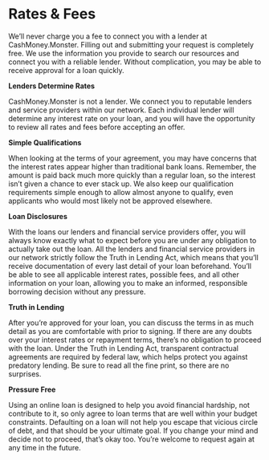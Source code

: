 # Rates & Fees

We’ll never charge you a fee to connect you with a lender at CashMoney.Monster. Filling out and submitting your request is completely free. We use the information you provide to search our resources and connect you with a reliable lender. Without complication, you may be able to receive approval for a loan quickly.

**Lenders Determine Rates**

CashMoney.Monster is not a lender. We connect you to reputable lenders and service providers within our network. Each individual lender will determine any interest rate on your loan, and you will have the opportunity to review all rates and fees before accepting an offer.

**Simple Qualifications**

When looking at the terms of your agreement, you may have concerns that the interest rates appear higher than traditional bank loans. Remember, the amount is paid back much more quickly than a regular loan, so the interest isn’t given a chance to ever stack up. We also keep our qualification requirements simple enough to allow almost anyone to qualify, even applicants who would most likely not be approved elsewhere.

**Loan Disclosures**

With the loans our lenders and financial service providers offer, you will always know exactly what to expect before you are under any obligation to actually take out the loan. All the lenders and financial service providers in our network strictly follow the Truth in Lending Act, which means that you’ll receive documentation of every last detail of your loan beforehand. You’ll be able to see all applicable interest rates, possible fees, and all other information on your loan, allowing you to make an informed, responsible borrowing decision without any pressure.

**Truth in Lending**

After you’re approved for your loan, you can discuss the terms in as much detail as you are comfortable with prior to signing. If there are any doubts over your interest rates or repayment terms, there’s no obligation to proceed with the loan. Under the Truth in Lending Act, transparent contractual agreements are required by federal law, which helps protect you against predatory lending. Be sure to read all the fine print, so there are no surprises.

**Pressure Free**

Using an online loan is designed to help you avoid financial hardship, not contribute to it, so only agree to loan terms that are well within your budget constraints. Defaulting on a loan will not help you escape that vicious circle of debt, and that should be your ultimate goal. If you change your mind and decide not to proceed, that’s okay too. You’re welcome to request again at any time in the future.
